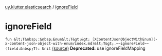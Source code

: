 [uy.klutter.elasticsearch](index.md) / [ignoreField](.)


# ignoreField
`fun &lt;T&nbsp;:&nbsp;Enum&lt;T&gt;&gt; [XContentJsonObjectWithEnum](-x-content-json-object-with-enum/index.md)&lt;T&gt;.~~ignoreField~~(field:&nbsp;T): Unit` [(source)](https://github.com/kohesive/klutter/blob/master/elasticsearch-jdk7/src/main/kotlin/uy/klutter/elasticsearch/Mappings.kt#L72)
**Deprecated:** use ignoreFieldMapping



